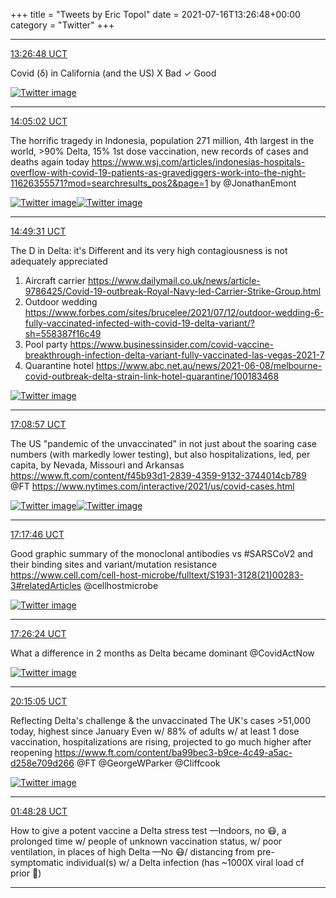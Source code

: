 +++
title = "Tweets by Eric Topol" 
date = 2021-07-16T13:26:48+00:00
category = "Twitter"
+++


---

<a href="https://twitter.com/erictopol/status/1416026533534130180" target="_blank" rel="noreferer">13:26:48 UCT</a>

Covid (δ) in California (and the US)
X  Bad
✓ Good 

<a href="E6a8XToVIAM7U-r.jpg"  ><img src="E6a8XToVIAM7U-r.jpg" alt="Twitter image" ></img></a>

---

<a href="https://twitter.com/erictopol/status/1416036156144164868" target="_blank" rel="noreferer">14:05:02 UCT</a>

The horrific tragedy in Indonesia, population 271 million, 4th largest in the world, &gt;90% Delta, 15% 1st dose vaccination, new records of cases and deaths again today
https://www.wsj.com/articles/indonesias-hospitals-overflow-with-covid-19-patients-as-gravediggers-work-into-the-night-11626355571?mod=searchresults_pos2&page=1 by @JonathanEmont 

<a href="E6bDVqbUYAA6VCX.jpg"  ><img src="E6bDVqbUYAA6VCX.jpg" alt="Twitter image" ></img></a><a href="E6bEk_DVEAER0j0.jpg"  ><img src="E6bEk_DVEAER0j0.jpg" alt="Twitter image" ></img></a>

---

<a href="https://twitter.com/erictopol/status/1416047347641905153" target="_blank" rel="noreferer">14:49:31 UCT</a>

The D in Delta: it's Different and its very high contagiousness is not adequately appreciated
1. Aircraft carrier https://www.dailymail.co.uk/news/article-9786425/Covid-19-outbreak-Royal-Navy-led-Carrier-Strike-Group.html
2. Outdoor wedding https://www.forbes.com/sites/brucelee/2021/07/12/outdoor-wedding-6-fully-vaccinated-infected-with-covid-19-delta-variant/?sh=558387f16c49
3. Pool party https://www.businessinsider.com/covid-vaccine-breakthrough-infection-delta-variant-fully-vaccinated-las-vegas-2021-7
4. Quarantine hotel
https://www.abc.net.au/news/2021-06-08/melbourne-covid-outbreak-delta-strain-link-hotel-quarantine/100183468 

<a href="E6bOOe0VoAIJzJM.png"  ><img src="E6bOOe0VoAIJzJM.png" alt="Twitter image" ></img></a>

---

<a href="https://twitter.com/erictopol/status/1416082437847670785" target="_blank" rel="noreferer">17:08:57 UCT</a>

The US "pandemic of the unvaccinated" in not just about the soaring case numbers (with markedly lower testing), but also hospitalizations, led, per capita, by Nevada,  Missouri and Arkansas
https://www.ft.com/content/f45b93d1-2839-4359-9132-3744014cb789 @FT 
https://www.nytimes.com/interactive/2021/us/covid-cases.html 

<a href="E6buFeQVUAExqPZ.jpg"  ><img src="E6buFeQVUAExqPZ.jpg" alt="Twitter image" ></img></a><a href="E6bu1uYUcAAWBDM.jpg"  ><img src="E6bu1uYUcAAWBDM.jpg" alt="Twitter image" ></img></a>

---

<a href="https://twitter.com/erictopol/status/1416084655078473728" target="_blank" rel="noreferer">17:17:46 UCT</a>

Good graphic summary of the monoclonal antibodies vs #SARSCoV2 and their binding sites and variant/mutation resistance
https://www.cell.com/cell-host-microbe/fulltext/S1931-3128(21)00283-3#relatedArticles @cellhostmicrobe 

<a href="E6bxDmpUcAA1hWO.jpg"  ><img src="E6bxDmpUcAA1hWO.jpg" alt="Twitter image" ></img></a>

---

<a href="https://twitter.com/erictopol/status/1416086829648863232" target="_blank" rel="noreferer">17:26:24 UCT</a>

What a difference in 2 months as Delta became dominant 
@CovidActNow 

<a href="E6bzbHdVIAEzQgW.jpg"  ><img src="E6bzbHdVIAEzQgW.jpg" alt="Twitter image" ></img></a>

---

<a href="https://twitter.com/erictopol/status/1416129279876681729" target="_blank" rel="noreferer">20:15:05 UCT</a>

Reflecting Delta's challenge &amp; the unvaccinated
The UK's cases &gt;51,000 today, highest since January Even w/ 88% of adults w/ at least 1 dose vaccination, hospitalizations are rising, projected to go much higher after reopening
https://www.ft.com/content/ba99bec3-b9ce-4c49-a5ac-d258e709d266 @FT @GeorgeWParker @Cliffcook 

<a href="E6cYSfyUUAE2w7Y.jpg"  ><img src="E6cYSfyUUAE2w7Y.jpg" alt="Twitter image" ></img></a>

---

<a href="https://twitter.com/erictopol/status/1416213177398743049" target="_blank" rel="noreferer">01:48:28 UCT</a>

How to give a potent vaccine a Delta stress test
—Indoors, no 😷, a prolonged time w/ people of unknown vaccination status, w/ poor ventilation, in places of high Delta
—No 😷/ distancing from pre-symptomatic individual(s) w/ a Delta infection (has ~1000X viral load cf prior 🦠)



---